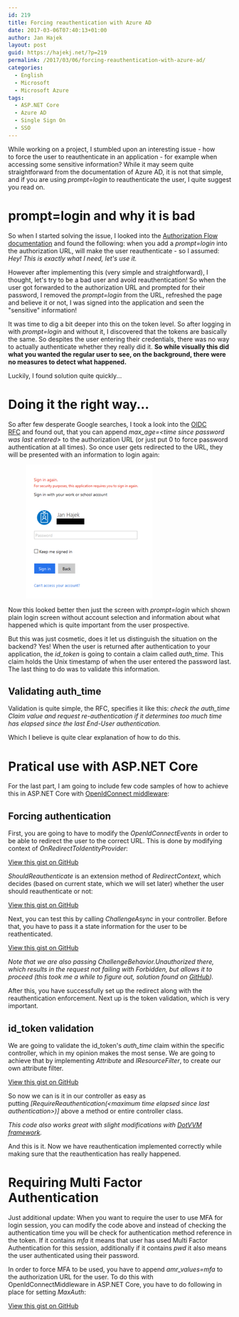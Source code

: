 ```yaml
---
id: 219
title: Forcing reauthentication with Azure AD
date: 2017-03-06T07:40:13+01:00
author: Jan Hajek
layout: post
guid: https://hajekj.net/?p=219
permalink: /2017/03/06/forcing-reauthentication-with-azure-ad/
categories:
  - English
  - Microsoft
  - Microsoft Azure
tags:
  - ASP.NET Core
  - Azure AD
  - Single Sign On
  - SSO
---
```


<p>While working on a project, I stumbled upon an interesting issue - how to&nbsp;force the user to reauthenticate in an application - for example when accessing some sensitive information? While it may seem quite straightforward from the documentation of Azure AD, it is not that simple, and if you are using&nbsp;<em>prompt=login</em> to reauthenticate the user, I quite suggest you read on.</p>



<!--more-->



<h1>prompt=login and why it is bad</h1>



<p>So when I started solving the issue, I looked into the <a href="https://docs.microsoft.com/en-us/azure/active-directory/develop/active-directory-protocols-oauth-code">Authorization Flow documentation</a>&nbsp;and found the following: when you add a&nbsp;<em>prompt=login</em> into the authorization URL, will make the user reauthenticate - so I assumed: <em>Hey! This is exactly what I need, let's use it.</em></p>



<p>However after implementing this (very simple and straightforward), I thought, let's try to be a bad user and avoid reauthentication! So when the user got forwarded to the authorization URL and prompted for their password, I removed the&nbsp;<em>prompt=login</em> from the URL, refreshed the page and believe it or not, I was signed into the application and seen the "sensitive" information!</p>



<p>It was time to dig a bit deeper into this on the token level. So after logging in with&nbsp;<em>prompt=login</em> and without it, I discovered that the tokens are basically the same. So despites the user entering their credentials, there was no way to actually authenticate whether they really did it.&nbsp;<strong>So while visually this did what you wanted the regular user to see, on the background, there were no measures to detect what happened.</strong></p>



<p>Luckily, I found solution quite quickly...</p>



<h1>Doing it the right way...</h1>



<p>So after few desperate Google searches, I took a look into the <a href="http://openid.net/specs/openid-connect-core-1_0.html">OIDC RFC</a>&nbsp;and found out, that you can append&nbsp;<em>max_age=&lt;time since password was last entered&gt;</em> to the authorization URL (or just put 0 to force password authentication at all times). So once user gets redirected to the URL, they will be presented with an information to login again:</p>


<!-- wp:image {"id":221,"align":"center","linkDestination":"custom","coblocks":[]} -->
<div class="wp-block-image"><figure class="aligncenter"><a href="/uploads/2017/02/max_age.png"><img src="/uploads/2017/02/max_age-285x300.png" alt="" class="wp-image-221"/></a></figure></div>
<!-- /wp:image -->


<p>Now this looked better then just the screen with&nbsp;<em>prompt=login</em> which shown plain login screen without account selection and information about what happened which is quite important from the user prospective.</p>



<p>But this was just cosmetic, does it let us distinguish the situation on the backend?&nbsp;Yes! When the user is returned after authentication to your application, the&nbsp;<em>id_token</em> is going to contain a claim called&nbsp;<em>auth_time</em>. This claim holds the Unix timestamp of when the user entered the password last. The last thing to do was to validate this information.</p>



<h2>Validating auth_time</h2>



<p>Validation is quite simple, the RFC, specifies it like this:&nbsp;<em>check the auth_time Claim value and request re-authentication if it determines too much time has elapsed since the last End-User authentication.</em></p>



<p>Which I believe is quite clear explanation of how to do this.</p>



<h1>Pratical use with ASP.NET Core</h1>



<p>For the last part, I am going to include few code samples of how to achieve this in ASP.NET Core with&nbsp;<a href="https://www.nuget.org/packages/Microsoft.AspNetCore.Authentication.OpenIdConnect/">OpenIdConnect middleware</a>:</p>



<h2>Forcing authentication</h2>



<p>First, you are going to have to modify the&nbsp;<em>OpenIdConnectEvents</em> in order to be able to redirect the user to the correct URL. This is done by modifying context of&nbsp;<em>OnRedirectToIdentityProvider</em>:</p>


<!-- wp:coblocks/gist {"url":"https://gist.github.com/hajekj/17ab3a7a18b1ad545ff000252dc35451","file":"219-1.cs","coblocks":[]} -->
<div class="wp-block-coblocks-gist"><script src="https://gist.github.com/hajekj/17ab3a7a18b1ad545ff000252dc35451.js?file=219-1.cs"></script><noscript><a href="https://gist.github.com/hajekj/17ab3a7a18b1ad545ff000252dc35451#file-219-1-cs">View this gist on GitHub</a></noscript></div>
<!-- /wp:coblocks/gist -->


<p><em>ShouldReauthenticate</em> is an extension method of <em>RedirectContext</em>, which decides (based on current state, which we will set later) whether the user should reauthenticate or not:</p>


<!-- wp:coblocks/gist {"url":"https://gist.github.com/hajekj/17ab3a7a18b1ad545ff000252dc35451","file":"219-2.cs","coblocks":[]} -->
<div class="wp-block-coblocks-gist"><script src="https://gist.github.com/hajekj/17ab3a7a18b1ad545ff000252dc35451.js?file=219-2.cs"></script><noscript><a href="https://gist.github.com/hajekj/17ab3a7a18b1ad545ff000252dc35451#file-219-2-cs">View this gist on GitHub</a></noscript></div>
<!-- /wp:coblocks/gist -->


<p>Next, you can test this by calling&nbsp;<em>ChallengeAsync</em> in your controller. Before that, you have to pass it a state information for the user to be reathenticated.</p>


<!-- wp:coblocks/gist {"url":"https://gist.github.com/hajekj/17ab3a7a18b1ad545ff000252dc35451","file":"219-3.cs","coblocks":[]} -->
<div class="wp-block-coblocks-gist"><script src="https://gist.github.com/hajekj/17ab3a7a18b1ad545ff000252dc35451.js?file=219-3.cs"></script><noscript><a href="https://gist.github.com/hajekj/17ab3a7a18b1ad545ff000252dc35451#file-219-3-cs">View this gist on GitHub</a></noscript></div>
<!-- /wp:coblocks/gist -->


<p><em>Note that we are also passing ChallengeBehavior.Unauthorized</em><em> there, which results in the request not failing with Forbidden, but allows it to proceed (this took me a while to figure out, solution found on <a href="https://github.com/aspnet/Security/issues/912">GitHub</a>).</em></p>



<p>After this, you have successfully set up the redirect along with the reauthentication enforcement. Next up is the token validation, which is very important.</p>



<h2>id_token validation</h2>



<p>We are going to validate the id_token's <em>auth_time</em> claim&nbsp;within the specific controller, which in my opinion makes the most sense. We are going to achieve that by implementing&nbsp;<em>Attribute</em> and&nbsp;<em>IResourceFilter</em>, to create our own attribute filter.</p>


<!-- wp:coblocks/gist {"url":"https://gist.github.com/hajekj/17ab3a7a18b1ad545ff000252dc35451","file":"219-4.cs","coblocks":[]} -->
<div class="wp-block-coblocks-gist"><script src="https://gist.github.com/hajekj/17ab3a7a18b1ad545ff000252dc35451.js?file=219-4.cs"></script><noscript><a href="https://gist.github.com/hajekj/17ab3a7a18b1ad545ff000252dc35451#file-219-4-cs">View this gist on GitHub</a></noscript></div>
<!-- /wp:coblocks/gist -->


<p>So now we can is it in our controller as easy as putting&nbsp;<em>[RequireReauthentication(&lt;maximum time elapsed since last authentication&gt;)]</em> above a method or entire controller class.</p>



<p><em>This code also works great with slight modifications with <a href="https://www.dotvvm.com/">DotVVM framework</a>.</em></p>



<p>And this is it. Now we have reauthentication implemented&nbsp;correctly while making sure that the reauthentication has really happened.</p>



<h1>Requiring Multi Factor Authentication</h1>



<p>Just additional update: When you want to require the user to use MFA for login session, you can modify the code above and instead of checking the authentication time you will be check for authentication method reference in the token. If it contains&nbsp;<em>mfa</em> it means that user has used Multi Factor Authentication for this session, additionally if it contains&nbsp;<em>pwd</em> it also means the user authenticated using their password.</p>



<p>In order to force MFA to be used, you have to append&nbsp;<em>amr_values=mfa</em> to the authorization URL for the user. To do this with OpenIdConnectMiddleware in ASP.NET Core, you have to do following in place for setting <em>MaxAuth</em>:</p>


<!-- wp:coblocks/gist {"url":"https://gist.github.com/hajekj/17ab3a7a18b1ad545ff000252dc35451","file":"219-5.cs","coblocks":[]} -->
<div class="wp-block-coblocks-gist"><script src="https://gist.github.com/hajekj/17ab3a7a18b1ad545ff000252dc35451.js?file=219-5.cs"></script><noscript><a href="https://gist.github.com/hajekj/17ab3a7a18b1ad545ff000252dc35451#file-219-5-cs">View this gist on GitHub</a></noscript></div>
<!-- /wp:coblocks/gist -->